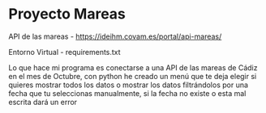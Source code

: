 # Proyecto Mareas

API de las mareas - https://ideihm.covam.es/portal/api-mareas/ 

Entorno Virtual - requirements.txt

Lo que hace mi programa es conectarse a una API de las mareas de Cádiz en el mes de Octubre, con python he creado un menú que te deja elegir si quieres mostrar todos los datos o mostrar los datos filtrándolos por una fecha que tu seleccionas manualmente, si la fecha no existe o esta mal escrita dará un error 
